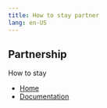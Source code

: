 ```yaml
---
title: How to stay partner
lang: en-US
---
```


## Partnership

How to stay

+ [Home](http://www.dialogware.com/)
+ [Documentation](http://docs.dialogware.com/)
